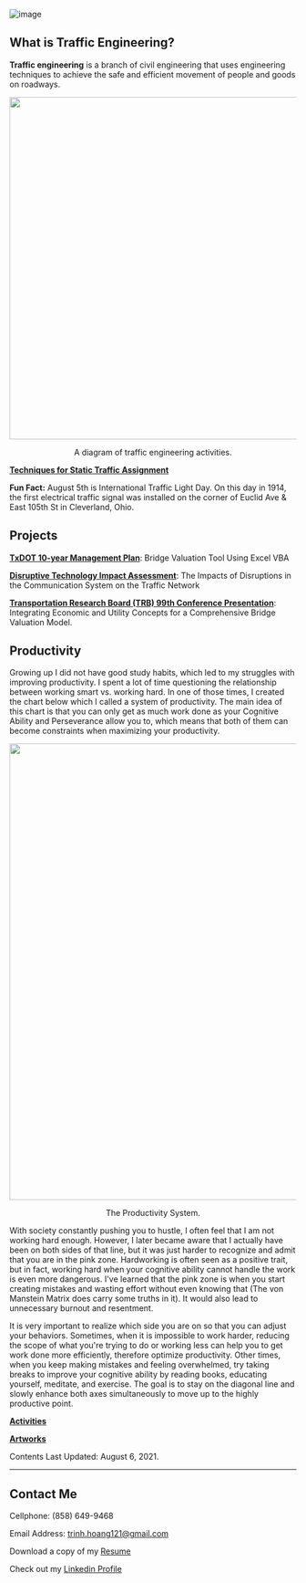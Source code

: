 ![image](https://user-images.githubusercontent.com/47671910/137421521-a6dc621f-b011-42b5-bc9e-e820fa0cab98.png)
## What is Traffic Engineering?
**Traffic engineering** is a branch of civil engineering that uses engineering techniques to achieve the safe and efficient movement of people and goods on roadways.
<p align="center">
  <img width="600" src="https://user-images.githubusercontent.com/47671910/71696087-a9209900-2d79-11ea-9f10-94166cceb84d.png">
</p>
<p align="center">
  A diagram of traffic engineering activities.
</p>

[**Techniques for Static Traffic Assignment**](https://github.com/trinhshub/trinhshub.github.io/files/4017511/Organization.Chart.of.Transportation.Network.Analysis.pdf)

**Fun Fact:** August 5th is International Traffic Light Day. On this day in 1914, the first electrical traffic signal was installed on the corner of Euclid Ave & East 105th St in Cleverland, Ohio.

## Projects

[**TxDOT 10-year Management Plan**](https://trinhshub.github.io/Bridge-Management/): Bridge Valuation Tool Using Excel VBA

[**Disruptive Technology Impact Assessment**](https://trinhshub.github.io/Navigation-Systems-Disruptions/): The Impacts of Disruptions in the Communication System on the Traffic Network

[**Transportation Research Board (TRB) 99th Conference Presentation**](https://trinhshub.github.io/Papers/): Integrating Economic and Utility Concepts for a Comprehensive Bridge Valuation Model.

## Productivity
Growing up I did not have good study habits, which led to my struggles with improving productivity. I spent a lot of time questioning the relationship between working smart vs. working hard. In one of those times, I created the chart below which I called a system of productivity. The main idea of this chart is that you can only get as much work done as your Cognitive Ability and Perseverance allow you to, which means that both of them can become constraints when maximizing your productivity.

<p align="center">
  <img width="800" src="https://user-images.githubusercontent.com/47671910/128549141-17367fd9-5970-4220-a6b6-b9fd9805223c.png">
</p>

<p align="center">
  The Productivity System.
</p>

With society constantly pushing you to hustle, I often feel that I am not working hard enough. However, I later became aware that I actually have been on both sides of that line, but it was just harder to recognize and admit that you are in the pink zone. Hardworking is often seen as a positive trait, but in fact, working hard when your cognitive ability cannot handle the work is even more dangerous. I've learned that the pink zone is when you start creating mistakes and wasting effort without even knowing that (The von Manstein Matrix does carry some truths in it). It would also lead to unnecessary burnout and resentment.

It is very important to realize which side you are on so that you can adjust your behaviors. Sometimes, when it is impossible to work harder, reducing the scope of what you're trying to do or working less can help you to get work done more efficiently, therefore optimize productivity. Other times, when you keep making mistakes and feeling overwhelmed, try taking breaks to improve your cognitive ability by reading books, educating yourself, meditate, and exercise. The goal is to stay on the diagonal line and slowly enhance both axes simultaneously to move up to the highly productive point.

[**Activities**](https://trinhshub.github.io/Activities/)

[**Artworks**](https://trinhshub.github.io/Artworks/)
  
Contents Last Updated: August 6, 2021.

____________________________________________________________________________________________________________________________

## Contact Me

Cellphone: (858) 649-9468

Email Address: trinh.hoang121@gmail.com

Download a copy of my [Resume](https://github.com/trinhshub/Navigation-Systems-Disruptions/files/3821247/Resume.-.Trinh.Hoang.docx)

Check out my [Linkedin Profile](https://www.linkedin.com/in/trinhhoang1/)



